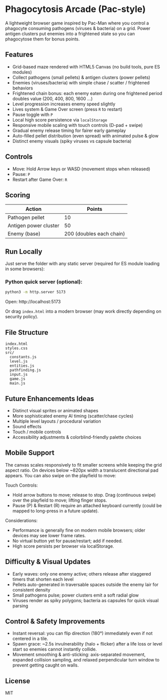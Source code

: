 # Phagocytosis Arcade (Pac-style)

A lightweight browser game inspired by Pac-Man where you control a phagocyte consuming pathogens (viruses & bacteria) on a grid. Power antigen clusters put enemies into a frightened state so you can phagocytose them for bonus points.

## Features
- Grid-based maze rendered with HTML5 Canvas (no build tools, pure ES modules)
- Collect pathogens (small pellets) & antigen clusters (power pellets)
- Enemies (viruses/bacteria) with simple chase / scatter / frightened behaviors
- Frightened chain bonus: each enemy eaten during one frightened period doubles value (200, 400, 800, 1600 ...)
- Level progression increases enemy speed slightly
- Lives system & Game Over screen (press `R` to restart)
- Pause toggle with `P`
- Local high score persistence via `localStorage`
 - Responsive mobile scaling with touch controls (D-pad + swipe)
 - Gradual enemy release timing for fairer early gameplay
 - Auto-filled pellet distribution (even spread) with animated pulse & glow
 - Distinct enemy visuals (spiky viruses vs capsule bacteria)

## Controls
- Move: Hold Arrow keys or WASD (movement stops when released)
- Pause: `P`
- Restart after Game Over: `R`

## Scoring
| Action | Points |
|--------|--------|
| Pathogen pellet | 10 |
| Antigen power cluster | 50 |
| Enemy (base) | 200 (doubles each chain) |

## Run Locally
Just serve the folder with any static server (required for ES module loading in some browsers):

### Python quick server (optional):
```bash
python3 -m http.server 5173
```
Open: http://localhost:5173

Or drag `index.html` into a modern browser (may work directly depending on security policy).

## File Structure
```
index.html
styles.css
src/
  constants.js
  level.js
  entities.js
  pathfinding.js
  input.js
  game.js
  main.js
```

## Future Enhancements Ideas
- Distinct visual sprites or animated shapes
- More sophisticated enemy AI timing (scatter/chase cycles)
- Multiple level layouts / procedural variation
- Sound effects
- Touch / mobile controls
- Accessibility adjustments & colorblind-friendly palette choices

## Mobile Support
The canvas scales responsively to fit smaller screens while keeping the grid aspect ratio. On devices below ~820px width a translucent directional pad appears. You can also swipe on the playfield to move:

Touch Controls:
- Hold arrow buttons to move; release to stop. Drag (continuous swipe) over the playfield to move; lifting finger stops.
- Pause (P) & Restart (R) require an attached keyboard currently (could be mapped to long-press in a future update).

Considerations:
- Performance is generally fine on modern mobile browsers; older devices may see lower frame rates.
- No virtual button yet for pause/restart; add if needed.
- High score persists per browser via localStorage.

## Difficulty & Visual Updates
- Early waves: only one enemy active; others release after staggered timers that shorten each level
- Pellets auto-generated in traversable spaces outside the enemy lair for consistent density
- Small pathogens pulse; power clusters emit a soft radial glow
- Viruses render as spiky polygons; bacteria as capsules for quick visual parsing

## Control & Safety Improvements
- Instant reversal: you can flip direction (180°) immediately even if not centered in a tile.
- Spawn grace: ~2.5s invulnerability (halo + flicker) after a life loss or level start so enemies cannot instantly collide.
- Movement smoothing & anti-sticking: axis-separated movement, expanded collision sampling, and relaxed perpendicular turn window to prevent getting caught on walls.

## License
MIT
